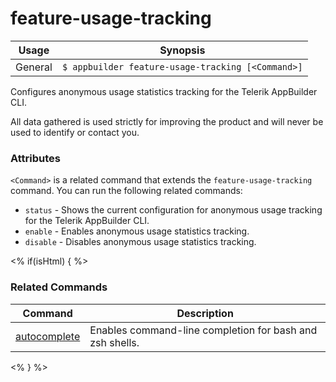 feature-usage-tracking
==========

Usage | Synopsis
------|-------
General | `$ appbuilder feature-usage-tracking [<Command>]`

Configures anonymous usage statistics tracking for the Telerik AppBuilder CLI.

All data gathered is used strictly for improving the product and will never be used to identify or contact you.

### Attributes
`<Command>` is a related command that extends the `feature-usage-tracking` command. You can run the following related commands:
* `status` - Shows the current configuration for anonymous usage tracking for the Telerik AppBuilder CLI.
* `enable` - Enables anonymous usage statistics tracking.
* `disable` - Disables anonymous usage statistics tracking.

<% if(isHtml) { %> 
### Related Commands

Command | Description
----------|----------
[autocomplete](autocomplete.html) | Enables command-line completion for bash and zsh shells.
<% } %>